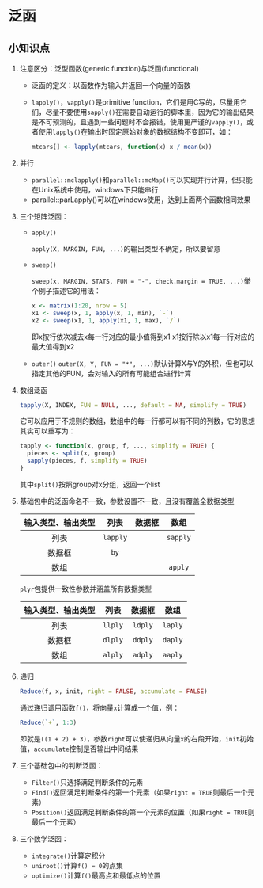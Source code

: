 # 泛函

## 小知识点

1. 注意区分：泛型函数(generic function)与泛函(functional)

   - 泛函的定义：以函数作为输入并返回一个向量的函数

   - `lapply()`，`vapply()`是primitive function，它们是用C写的，尽量用它们，尽量不要使用`sapply()`在需要自动运行的脚本里，因为它的输出结果是不可预测的，且遇到一些问题时不会报错，使用更严谨的`vapply()`，或者使用`lapply()`在输出时固定原始对象的数据结构不变即可，如：
   
     ````R
     mtcars[] <- lapply(mtcars, function(x) x / mean(x))
     ````

2. 并行

   - `parallel::mclapply()`和`parallel::mcMap()`可以实现并行计算，但只能在Unix系统中使用，windows下只能串行
   - parallel::parLapply()可以在windows使用，达到上面两个函数相同效果

3. 三个矩阵泛函：

   - `apply()`

     `apply(X, MARGIN, FUN, ...)`的输出类型不确定，所以要留意

   - `sweep()`

     `sweep(x, MARGIN, STATS, FUN = "-", check.margin = TRUE, ...)`举个例子描述它的用法：

     ```R
     x <- matrix(1:20, nrow = 5)
     x1 <- sweep(x, 1, apply(x, 1, min), `-`)
     x2 <- sweep(x1, 1, apply(x1, 1, max), `/`)
     ```

     即x按行依次减去x每一行对应的最小值得到x1
     x1按行除以x1每一行对应的最大值得到x2

   - `outer()`
     `outer(X, Y, FUN = "*", ...)`默认计算X与Y的外积，但也可以指定其他的FUN，会对输入的所有可能组合进行计算

4. 数组泛函

   ```R
   tapply(X, INDEX, FUN = NULL, ..., default = NA, simplify = TRUE)
   ```

   它可以应用于不规则的数组，数组中的每一行都可以有不同的列数，它的思想其实可以重写为：
   
   ```R
   tapply <- function(x, group, f, ..., simplify = TRUE) {
     pieces <- split(x, group)
     sapply(pieces, f, simplify = TRUE)
   }
   ```
   
   其中`split()`按照group对x分组，返回一个list

5. 基础包中的泛函命名不一致，参数设置不一致，且没有覆盖全数据类型

   | 输入类型、输出类型 |   列表   | 数据框 |   数组   |
   | :----------------: | :------: | :----: | :------: |
   |        列表        | `lapply` |        | `sapply` |
   |       数据框       |   `by`   |        |          |
   |        数组        |          |        | `apply`  |

   `plyr`包提供一致性参数并涵盖所有数据类型

   | 输入类型、输出类型 |  列表   | 数据框  |  数组   |
   | :----------------: | :-----: | :-----: | :-----: |
   |        列表        | `llply` | `ldply` | `laply` |
   |       数据框       | `dlply` | `ddply` | `daply` |
   |        数组        | `alply` | `adply` | `aaply` |

6. 递归

   ```R
   Reduce(f, x, init, right = FALSE, accumulate = FALSE)
   ```

   通过递归调用函数`f()`，将向量`x`计算成一个值，例：

   ```R
   Reduce(`+`, 1:3)
   ```

   即就是`((1 + 2) + 3)`，参数`right`可以使递归从向量`x`的右段开始，`init`初始值，`accumulate`控制是否输出中间结果

7. 三个基础包中的判断泛函：
   - `Filter()`只选择满足判断条件的元素
   - `Find()`返回满足判断条件的第一个元素（如果`right = TRUE`则最后一个元素）
   - `Position()`返回满足判断条件的第一个元素的位置（如果`right = TRUE`则最后一个元素）

8. 三个数学泛函：
   - `integrate()`计算定积分
   - `uniroot()`计算`f() = 0`的点集
   - `optimize()`计算`f()`最高点和最低点的位置

